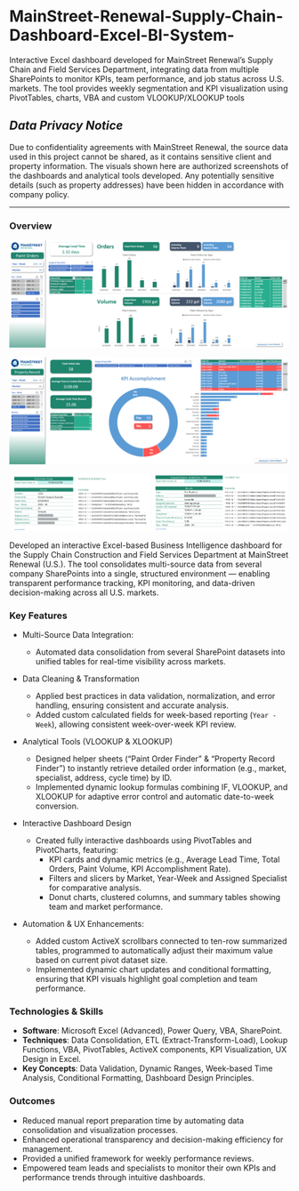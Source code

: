 # **MainStreet-Renewal-Supply-Chain-Dashboard-Excel-BI-System-**
Interactive Excel dashboard developed for MainStreet Renewal’s Supply Chain and Field Services Department, integrating data from multiple SharePoints to monitor KPIs, team performance, and job status across U.S. markets. The tool provides weekly segmentation and KPI visualization using PivotTables, charts, VBA and custom VLOOKUP/XLOOKUP tools

## **_Data Privacy Notice_**
Due to confidentiality agreements with MainStreet Renewal, the source data used in this project cannot be shared, as it contains sensitive client and property information.
The visuals shown here are authorized screenshots of the dashboards and analytical tools developed. Any potentially sensitive details (such as property addresses) have been hidden in accordance with company policy.

---

### Overview

![PO Dashboard](https://raw.githubusercontent.com/LucianoMalagola/MainStreet-Renewal-Supply-Chain-Dashboard-Excel-BI-System-/refs/heads/main/Excel%20Dashboard%20-%20MainStreet%20Renewal/1_PO_dashboard.png)

![Initials Dashboard](https://raw.githubusercontent.com/LucianoMalagola/MainStreet-Renewal-Supply-Chain-Dashboard-Excel-BI-System-/refs/heads/main/Excel%20Dashboard%20-%20MainStreet%20Renewal/3_Initials_dashboard.png)

<p align="center">
  <img src="https://raw.githubusercontent.com/LucianoMalagola/MainStreet-Renewal-Supply-Chain-Dashboard-Excel-BI-System-/main/Excel%20Dashboard%20-%20MainStreet%20Renewal/2_PO_tool.png" width="50%" alt="Paint Order Finder">
  <img src="https://raw.githubusercontent.com/LucianoMalagola/MainStreet-Renewal-Supply-Chain-Dashboard-Excel-BI-System-/main/Excel%20Dashboard%20-%20MainStreet%20Renewal/4_Initials_tool.png" width="48.5%" alt="Initials Tool">
</p>

Developed an interactive Excel-based Business Intelligence dashboard for the Supply Chain Construction and Field Services Department at MainStreet Renewal (U.S.).
The tool consolidates multi-source data from several company SharePoints into a single, structured environment — enabling transparent performance tracking, KPI monitoring, and data-driven decision-making across all U.S. markets.

### Key Features
- Multi-Source Data Integration:
  - Automated data consolidation from several SharePoint datasets into unified tables for real-time visibility across markets.

- Data Cleaning & Transformation
  - Applied best practices in data validation, normalization, and error handling, ensuring consistent and accurate analysis.
  - Added custom calculated fields for week-based reporting (`Year - Week`), allowing consistent week-over-week KPI review.

- Analytical Tools (VLOOKUP & XLOOKUP)
  - Designed helper sheets (“Paint Order Finder” & “Property Record Finder”) to instantly retrieve detailed order information (e.g., market, specialist, address, cycle time) by ID.
  - Implemented dynamic lookup formulas combining IF, VLOOKUP, and XLOOKUP for adaptive error control and automatic date-to-week conversion.

- Interactive Dashboard Design
  - Created fully interactive dashboards using PivotTables and PivotCharts, featuring:
    - KPI cards and dynamic metrics (e.g., Average Lead Time, Total Orders, Paint Volume, KPI Accomplishment Rate).
    - Filters and slicers by Market, Year-Week and Assigned Specialist for comparative analysis.
    - Donut charts, clustered columns, and summary tables showing team and market performance.

- Automation & UX Enhancements:
  - Added custom ActiveX scrollbars connected to ten-row summarized tables, programmed to automatically adjust their maximum value based on current pivot dataset size.
  - Implemented dynamic chart updates and conditional formatting, ensuring that KPI visuals highlight goal completion and team performance.


### Technologies & Skills
- **Software**: Microsoft Excel (Advanced), Power Query, VBA, SharePoint.
- **Techniques**: Data Consolidation, ETL (Extract-Transform-Load), Lookup Functions, VBA, PivotTables, ActiveX components, KPI Visualization, UX Design in Excel.
- **Key Concepts**: Data Validation, Dynamic Ranges, Week-based Time Analysis, Conditional Formatting, Dashboard Design Principles.

### Outcomes
- Reduced manual report preparation time by automating data consolidation and visualization processes.
- Enhanced operational transparency and decision-making efficiency for management.
- Provided a unified framework for weekly performance reviews.
- Empowered team leads and specialists to monitor their own KPIs and performance trends through intuitive dashboards.
